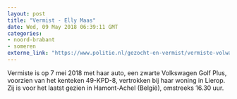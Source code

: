 ```yaml
---
layout: post
title: "Vermist - Elly Maas"
date: Wed, 09 May 2018 06:39:11 GMT
categories: 
- noord-brabant 
- someren 
externe_link: "https://www.politie.nl/gezocht-en-vermist/vermiste-volwassenen/2018/mei/elly-maas.html"
---
```


Vermiste is op 7 mei 2018 met haar auto, een zwarte Volkswagen Golf Plus, voorzien van het kenteken 49-KPD-8, vertrokken bij haar woning in Lierop. Zij is voor het laatst gezien in Hamont-Achel (België), omstreeks 16.30 uur.
